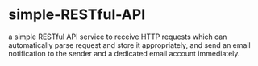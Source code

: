 simple-RESTful-API
==================

a simple RESTful API service to receive HTTP requests which can automatically parse request and store it appropriately, and send an email notification to the sender and a dedicated email account immediately.
